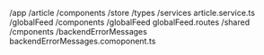 /app
  /article
   /components
   /store
   /types
   /services
    article.service.ts
  /globalFeed
    /components
      /globalFeed
    globalFeed.routes
   /shared
    /cmponents
      /backendErrorMessages
        backendErrorMessages.comoponent.ts